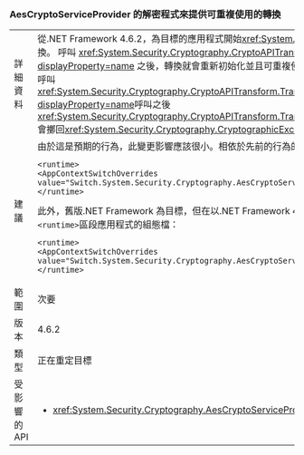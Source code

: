 ### <a name="aescryptoserviceprovider-decryptor-provides-a-reusable-transform"></a>AesCryptoServiceProvider 的解密程式來提供可重複使用的轉換

|   |   |
|---|---|
|詳細資料|從.NET Framework 4.6.2，為目標的應用程式開始<xref:System.Security.Cryptography.AesCryptoServiceProvider>的解密程式來提供可重複使用的轉換。 呼叫 <xref:System.Security.Cryptography.CryptoAPITransform.TransformFinalBlock(System.Byte[],System.Int32,System.Int32)?displayProperty=name> 之後，轉換就會重新初始化並且可重複使用。 針對以舊版.NET Framework 為目標的應用程式，嘗試將重複的解密程式來使用藉由呼叫<xref:System.Security.Cryptography.CryptoAPITransform.TransformBlock(System.Byte[],System.Int32,System.Int32,System.Byte[],System.Int32)?displayProperty=name>呼叫之後<xref:System.Security.Cryptography.CryptoAPITransform.TransformFinalBlock(System.Byte[],System.Int32,System.Int32)?displayProperty=name>會擲回<xref:System.Security.Cryptography.CryptographicException>或產生的資料損毀。|
|建議|由於這是預期的行為，此變更影響應該很小。相依於先前的行為的應用程式可以選擇不使用加上下列組態設定加入<code>&lt;runtime&gt;</code>應用程式的組態檔區段：<pre><code class="language-xml">&lt;runtime&gt;&#13;&#10;&lt;AppContextSwitchOverrides value=&quot;Switch.System.Security.Cryptography.AesCryptoServiceProvider.DontCorrectlyResetDecryptor=true&quot;/&gt;&#13;&#10;&lt;/runtime&gt;&#13;&#10;</code></pre>此外，舊版.NET Framework 為目標，但在以.NET Framework 4.6.2 啟動.NET Framework 版本下執行的應用程式也可以選擇它藉由將下列組態設定來<code>&lt;runtime&gt;</code>區段應用程式的組態檔：<pre><code class="language-xml">&lt;runtime&gt;&#13;&#10;&lt;AppContextSwitchOverrides value=&quot;Switch.System.Security.Cryptography.AesCryptoServiceProvider.DontCorrectlyResetDecryptor=false&quot;/&gt;&#13;&#10;&lt;/runtime&gt;&#13;&#10;</code></pre>|
|範圍|次要|
|版本|4.6.2|
|類型|正在重定目標|
|受影響的 API|<ul><li><xref:System.Security.Cryptography.AesCryptoServiceProvider.CreateDecryptor?displayProperty=nameWithType></li></ul>|

